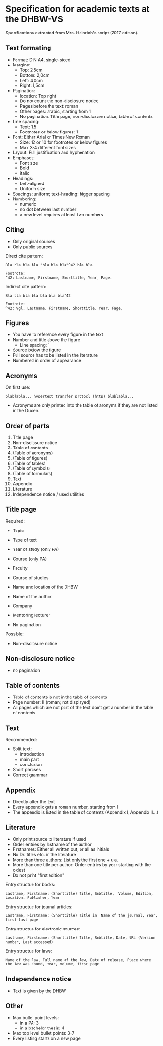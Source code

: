 # Specification for academic texts at the DHBW-VS

Specifications extracted from Mrs. Heinrich's script (2017 edition).

## Text formating

* Format: DIN A4, single-sided
* Margins:
  * Top: 2,5cm
  * Bottom: 2,0cm
  * Left: 4,0cm
  * Right: 1,5cm
* Pagination:
  * location: Top right
  * Do not count the non-disclosure notice
  * Pages before the text: roman
  * Other pages: arabic, starting from 1
  * No pagination: Title page, non-disclosure notice, table of contents
* Line spacing:
  * Text: 1,5
  * Footnotes or below figures: 1
* Font: Either Arial or Times New Roman
  * Size: 12 or 10 for footnotes or below figures
  * Max 3-4 different font sizes
* Layout: Full justification and hyphenation
* Emphases:
  * Font size
  * Bold
  * italic
* Headings:
  * Left-aligned
  * Uniform size
* Spacings: uniform; text-heading: bigger spacing
* Numbering:
  * numeric
  * no dot between last number
  * a new level requires at least two numbers

## Citing

* Only original sources
* Only public sources

Direct cite pattern:

```text
Bla bla bla bla "bla bla bla"^42 bla bla

Footnote:
^42: Lastname, Firstname, Shorttitle, Year, Page.
```

Indirect cite pattern:

```text
Bla bla bla bla bla bla bla^42

Footnote:
^42: Vgl. Lastname, Firstname, Shorttitle, Year, Page.
```

## Figures

* You have to reference every figure in the text
* Number and title above the figure
  * Line spacing: 1
* Source below the figure
* Full source has to be listed in the literature
* Numbered in order of appearance

## Acronyms

On first use:

```text
blablabla... hypertext transfer protocl (http) blablabla...
```

* Acronyms are only printed into the table of aronyms if they are not listed in the Duden.


## Order of parts

1. Title page
1. Non-disclosure notice
1. Table of contents
1. (Table of acronyms)
1. (Table of figures)
1. (Table of tables)
1. (Table of symbols)
1. (Table of formulars)
1. Text
1. Appendix
1. Literature
1. Independence notice / used utilities

## Title page

Required:

* Topic
* Type of text
* Year of study (only PA)
* Course (only PA)
* Faculty
* Course of studies
* Name and location of the DHBW
* Name of the author
* Company
* Mentoring lecturer

* No pagination

Possible:

* Non-disclosure notice

## Non-disclosure notice

* no pagination

## Table of contents

* Table of contents is not in the table of contents
* Page number: II (roman; not displayed)
* All pages which are not part of the text don't get a number in the table of contents

## Text

Recommended:

* Split text:
  * introduction
  * main part
  * conclusion
* Short phrases
* Correct grammar

## Appendix

* Directly after the text
* Every appendix gets a roman number, starting from I
* The appendix is listed in the table of contents (Appendix I, Appendix II...)

## Literature

* Only print source to literature if used
* Order entries by lastname of the author
* Firstnames: Either all written out, or all as initials
* No Dr. titles etc. in the literature
* More than three authors: List only the first one + u.a.
* More than one title per author: Order entries by year starting with the oldest
* Do not print "first edition"

Entry structue for books:

```text
Lastname, Firstname: (Shorttitle) Title, Subtitle,  Volume, Edition, Location: Publisher, Year
```

Entry structue for journal articles:

```text
Lastname, Firstname: (Shorttitle) Title in: Name of the journal, Year, first-last page
```

Entry structue for electronic sources:

```text
Lastname, Firstname: (Shorttitle) Title, Subtitle, Date, URL (Version number, Last accessed)
```

Entry structue for laws:

```text
Name of the law, Full name of the law, Date of release, Place where the law was found, Year, Volume, first page
```

## Independence notice

* Text is given by the DHBW

## Other

* Max bullet point levels:
  * in a PA: 3
  * in a bachelor thesis: 4
* Max top level bullet points: 3-7
* Every listing starts on a new page
